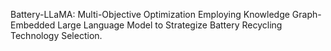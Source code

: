 Battery-LLaMA: Multi-Objective Optimization Employing Knowledge Graph-Embedded Large Language Model to Strategize Battery Recycling Technology Selection.
